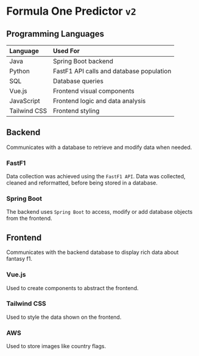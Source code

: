 # Formula One Predictor `v2`

## Programming Languages
| Language      | Used For                                 |
|:------------- |:---------------------------------------- |
| Java          | Spring Boot backend                      |
| Python        | FastF1 API calls and database population |
| SQL           | Database queries                         |
| Vue.js        | Frontend visual components               |
| JavaScript    | Frontend logic and data analysis         |
| Tailwind CSS  | Frontend styling                         |


## Backend
Communicates with a database to retrieve and modify data when needed.

### FastF1
Data collection was achieved using the `FastF1 API`.
Data was collected, cleaned and reformatted, before being stored in a database.

### Spring Boot
The backend uses `Spring Boot` to access, modify or add database objects from the frontend.


## Frontend
Communicates with the backend database to display rich data about fantasy f1.

### Vue.js
Used to create components to abstract the frontend.

### Tailwind CSS
Used to style the data shown on the frontend.

### AWS
Used to store images like country flags.
